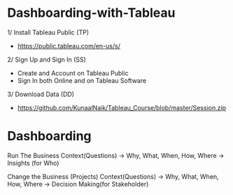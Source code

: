 # Dashboarding-with-Tableau

1/ Install Tableau Public (TP) 
- https://public.tableau.com/en-us/s/

2/ Sign Up and Sign In (SS)
- Create and Account on Tableau Public 
- Sign In both Online and on Tableau Software 

3/ Download Data (DD) 
- https://github.com/KunaalNaik/Tableau_Course/blob/master/Session.zip


# Dashboarding

Run The Business
Context(Questions) -> Why, What, When, How, Where -> Insights (for Who)

Change the Business (Projects)
Context(Questions) -> Why, What, When, How, Where -> Decision Making(for Stakeholder)
